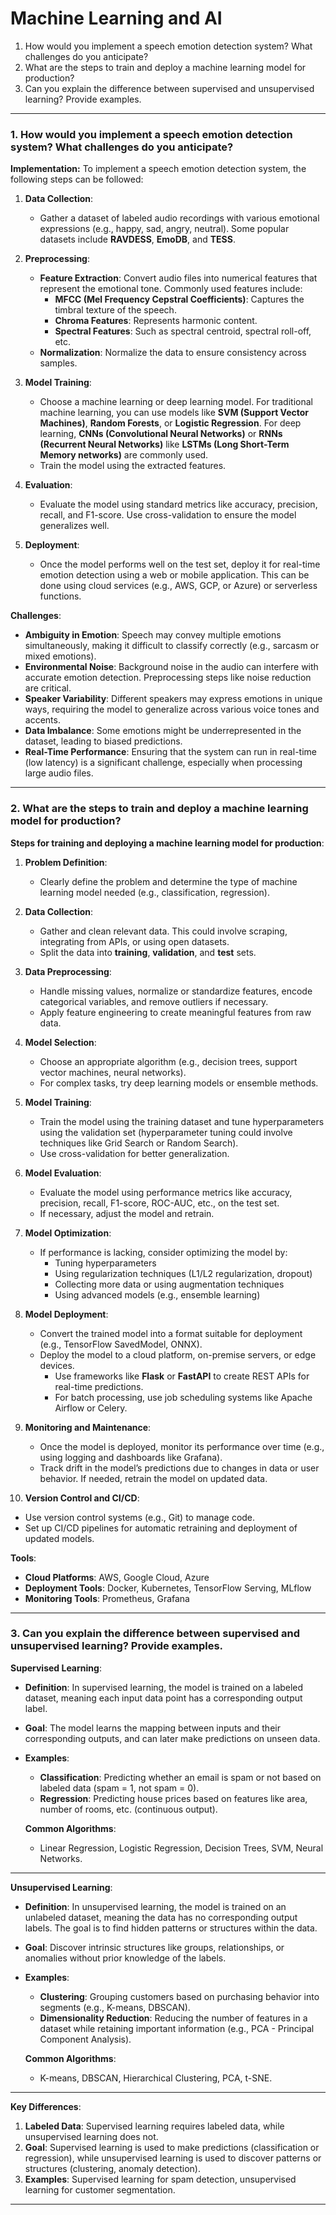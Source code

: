 
# Machine Learning and AI

1. How would you implement a speech emotion detection system? What challenges do you anticipate?
2. What are the steps to train and deploy a machine learning model for production?
3. Can you explain the difference between supervised and unsupervised learning? Provide examples.


----


 ### 1. **How would you implement a speech emotion detection system? What challenges do you anticipate?**

**Implementation:**
To implement a speech emotion detection system, the following steps can be followed:

1. **Data Collection**:
   - Gather a dataset of labeled audio recordings with various emotional expressions (e.g., happy, sad, angry, neutral). Some popular datasets include **RAVDESS**, **EmoDB**, and **TESS**.
   
2. **Preprocessing**:
   - **Feature Extraction**: Convert audio files into numerical features that represent the emotional tone. Commonly used features include:
     - **MFCC (Mel Frequency Cepstral Coefficients)**: Captures the timbral texture of the speech.
     - **Chroma Features**: Represents harmonic content.
     - **Spectral Features**: Such as spectral centroid, spectral roll-off, etc.
   - **Normalization**: Normalize the data to ensure consistency across samples.

3. **Model Training**:
   - Choose a machine learning or deep learning model. For traditional machine learning, you can use models like **SVM (Support Vector Machines)**, **Random Forests**, or **Logistic Regression**. For deep learning, **CNNs (Convolutional Neural Networks)** or **RNNs (Recurrent Neural Networks)** like **LSTMs (Long Short-Term Memory networks)** are commonly used.
   - Train the model using the extracted features.

4. **Evaluation**:
   - Evaluate the model using standard metrics like accuracy, precision, recall, and F1-score. Use cross-validation to ensure the model generalizes well.

5. **Deployment**:
   - Once the model performs well on the test set, deploy it for real-time emotion detection using a web or mobile application. This can be done using cloud services (e.g., AWS, GCP, or Azure) or serverless functions.

**Challenges**:
- **Ambiguity in Emotion**: Speech may convey multiple emotions simultaneously, making it difficult to classify correctly (e.g., sarcasm or mixed emotions).
- **Environmental Noise**: Background noise in the audio can interfere with accurate emotion detection. Preprocessing steps like noise reduction are critical.
- **Speaker Variability**: Different speakers may express emotions in unique ways, requiring the model to generalize across various voice tones and accents.
- **Data Imbalance**: Some emotions might be underrepresented in the dataset, leading to biased predictions.
- **Real-Time Performance**: Ensuring that the system can run in real-time (low latency) is a significant challenge, especially when processing large audio files.

---

### 2. **What are the steps to train and deploy a machine learning model for production?**

**Steps for training and deploying a machine learning model for production**:

1. **Problem Definition**:
   - Clearly define the problem and determine the type of machine learning model needed (e.g., classification, regression).

2. **Data Collection**:
   - Gather and clean relevant data. This could involve scraping, integrating from APIs, or using open datasets.
   - Split the data into **training**, **validation**, and **test** sets.

3. **Data Preprocessing**:
   - Handle missing values, normalize or standardize features, encode categorical variables, and remove outliers if necessary.
   - Apply feature engineering to create meaningful features from raw data.

4. **Model Selection**:
   - Choose an appropriate algorithm (e.g., decision trees, support vector machines, neural networks).
   - For complex tasks, try deep learning models or ensemble methods.

5. **Model Training**:
   - Train the model using the training dataset and tune hyperparameters using the validation set (hyperparameter tuning could involve techniques like Grid Search or Random Search).
   - Use cross-validation for better generalization.

6. **Model Evaluation**:
   - Evaluate the model using performance metrics like accuracy, precision, recall, F1-score, ROC-AUC, etc., on the test set.
   - If necessary, adjust the model and retrain.

7. **Model Optimization**:
   - If performance is lacking, consider optimizing the model by:
     - Tuning hyperparameters
     - Using regularization techniques (L1/L2 regularization, dropout)
     - Collecting more data or using augmentation techniques
     - Using advanced models (e.g., ensemble learning)

8. **Model Deployment**:
   - Convert the trained model into a format suitable for deployment (e.g., TensorFlow SavedModel, ONNX).
   - Deploy the model to a cloud platform, on-premise servers, or edge devices.
     - Use frameworks like **Flask** or **FastAPI** to create REST APIs for real-time predictions.
     - For batch processing, use job scheduling systems like Apache Airflow or Celery.

9. **Monitoring and Maintenance**:
   - Once the model is deployed, monitor its performance over time (e.g., using logging and dashboards like Grafana).
   - Track drift in the model’s predictions due to changes in data or user behavior. If needed, retrain the model on updated data.

10. **Version Control and CI/CD**:
   - Use version control systems (e.g., Git) to manage code.
   - Set up CI/CD pipelines for automatic retraining and deployment of updated models.

**Tools**:
   - **Cloud Platforms**: AWS, Google Cloud, Azure
   - **Deployment Tools**: Docker, Kubernetes, TensorFlow Serving, MLflow
   - **Monitoring Tools**: Prometheus, Grafana

---

### 3. **Can you explain the difference between supervised and unsupervised learning? Provide examples.**

**Supervised Learning**:
- **Definition**: In supervised learning, the model is trained on a labeled dataset, meaning each input data point has a corresponding output label.
- **Goal**: The model learns the mapping between inputs and their corresponding outputs, and can later make predictions on unseen data.
- **Examples**:
   - **Classification**: Predicting whether an email is spam or not based on labeled data (spam = 1, not spam = 0).
   - **Regression**: Predicting house prices based on features like area, number of rooms, etc. (continuous output).

   **Common Algorithms**:
   - Linear Regression, Logistic Regression, Decision Trees, SVM, Neural Networks.

---

**Unsupervised Learning**:
- **Definition**: In unsupervised learning, the model is trained on an unlabeled dataset, meaning the data has no corresponding output labels. The goal is to find hidden patterns or structures within the data.
- **Goal**: Discover intrinsic structures like groups, relationships, or anomalies without prior knowledge of the labels.
- **Examples**:
   - **Clustering**: Grouping customers based on purchasing behavior into segments (e.g., K-means, DBSCAN).
   - **Dimensionality Reduction**: Reducing the number of features in a dataset while retaining important information (e.g., PCA - Principal Component Analysis).

   **Common Algorithms**:
   - K-means, DBSCAN, Hierarchical Clustering, PCA, t-SNE.

---

**Key Differences**:
1. **Labeled Data**: Supervised learning requires labeled data, while unsupervised learning does not.
2. **Goal**: Supervised learning is used to make predictions (classification or regression), while unsupervised learning is used to discover patterns or structures (clustering, anomaly detection).
3. **Examples**: Supervised learning for spam detection, unsupervised learning for customer segmentation.

---
